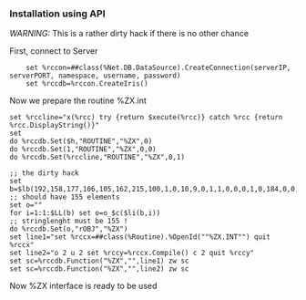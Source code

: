 ### Installation using API  
*WARNING:*  This is a rather dirty hack if there is no other chance   

First, connect to Server
````
    set %rccon=##class(%Net.DB.DataSource).CreateConnection(serverIP, serverPORT, namespace, username, password)
    set %rccdb=%rccon.CreateIris()
````
Now we prepare the routine %ZX.int
````
set %rccline="x(%rcc) try {return $xecute(%rcc)} catch %rcc {return %rcc.DisplayString()}"
set
do %rccdb.Set($h,"ROUTINE","%ZX",0)
do %rccdb.Set(1,"ROUTINE","%ZX",0,0)
do %rccdb.Set(%rccline,"ROUTINE","%ZX",0,1)

;; the dirty hack
set b=$lb(192,158,177,106,105,162,215,100,1,0,10,9,0,1,1,0,0,0,1,0,184,0,0,0,1,0,127,0,40,181,47,253,32,184,181,3,0,68,6,192,158,177,106,105,162,215,100,1,0,10,9,0,32,68,0,225,32,231,129,32,16,16,253,230,253,127,247,15,253,124,166,32,253,120,114,253,127,184,0,0,238,13,68,105,115,112,108,97,121,83,116,114,105,110,103,4,37,114,99,99,1,120,0,0,0,0,21,0,1,0,27,0,1,0,249,255,0,0,0,0,1,0,2,0,13,0,1,0,235,64,72,112,0,254,255,1,0,0,0,6,0,96,17,185,63,16,33,231,29,132,35,56,186,230,19)
;; should have 155 elements
set o=""
for i=1:1:$LL(b) set o=o_$c($li(b,i))
;; stringlenght must be 155 !
do %rccdb.Set(o,"rOBJ","%ZX")
set line1="set %rccx=##class(%Routine).%OpenId(""%ZX.INT"") quit %rccx"
set line2="o 2 u 2 set %rccy=%rccx.Compile() c 2 quit %rccy"
set sc=%rccdb.Function("%ZX","",line1) zw sc
set sc=%rccdb.Function("%ZX","",line2) zw sc
````
Now %ZX interface is ready to be used
